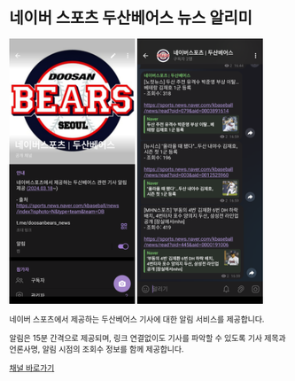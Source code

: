 # 네이버 스포츠 두산베어스 뉴스 알리미

<img src="images/preview_01.png" width="45%" alt="Channel Main Screenshot">
<img src="images/preview_02.png" width="45%" alt="Channel Detail Screenshot">

네이버 스포츠에서 제공하는 두산베어스 기사에 대한 알림 서비스를 제공합니다.

알림은 15분 간격으로 제공되며, 링크 연결없이도 기사를 파악할 수 있도록 기사 제목과 언론사명, 알림 시점의 조회수 정보를 함께 제공합니다.

[채널 바로가기](https://t.me/doosanbears_news)
